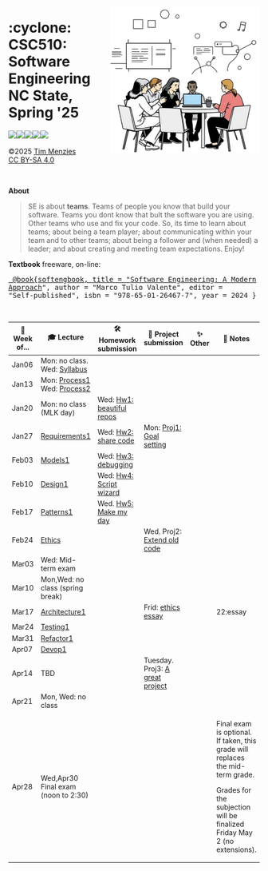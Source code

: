 <p><a name=top> </a>&nbsp</p>
<img align="right" width="300" src="/img/banner.png"> 
<h1> :cyclone: CSC510: Software Engineering<br>NC State, Spring '25</h1>
<p>
    <a href="/README.md#top" style="text-decoration: none;"><img src="https://img.shields.io/badge/Home-%230077b5?style=for-the-badge&logo=home&logoColor=white"></a><a href="/docs/syllabus.md#top" style="text-decoration: none;"><img src="https://img.shields.io/badge/Syllabus-%23f1c40f?style=for-the-badge&logo=openai&logoColor=white"></a><a href="groups" style="text-decoration: none;"><img src="https://img.shields.io/badge/Groups-%232ecc71?style=for-the-badge&logo=users&logoColor=white"></a><a href="https://moodle-courses2425.wolfware.ncsu.edu/course/view.php?id=7150" style="text-decoration: none;"><img src="https://img.shields.io/badge/Moodle-%23959595?style=for-the-badge&logo=moodle&logoColor=white"></a><a href="https://discord.gg/DkaZw4zM" style="text-decoration: none;"><img src="https://img.shields.io/badge/Discord-%23f47fff?style=for-the-badge&logo=discord&logoColor=white"></a>
</p>
<p>
&copy;2025 <a href="http://timm.fyi" rel="cc:attributionURL dct:creator" property="cc:attributionName">Tim Menzies</a> 
<br> <a href="https://creativecommons.org/licenses/by-sa/4.0/?ref=chooser-v1" target="_blank" rel="license noopener noreferrer" style="display:inline-block;">CC BY-SA 4.0</a>
<img style="height:22px!important;margin-left:3px;vertical-align:text-bottom;" src="https://mirrors.creativecommons.org/presskit/icons/cc.svg?ref=chooser-v1" alt="">
<img style="height:22px!important;margin-left:3px;vertical-align:text-bottom;" src="https://mirrors.creativecommons.org/presskit/icons/by.svg?ref=chooser-v1" alt="">
<img style="height:22px!important;margin-left:3px;vertical-align:text-bottom;" src="https://mirrors.creativecommons.org/presskit/icons/sa.svg?ref=chooser-v1" alt=""></p>
<br clear=all>
      

**About**
>  SE is about **teams**. Teams of people you know that build your software. Teams you dont know that bult the software you are using. Other teams who use and fix your code.  So, its time to learn about teams; about being a team player; about communicating within your team and to other teams;  about being a follower and (when needed) a leader; and about creating and meeting team expectations. Enjoy!

**Textbook** freeware, on-line:
<a href="https://softengbook.org"><pre>
@book{softengbook,
  title     = "[Software Engineering: A Modern Approach](https://softengbook.org/)",
  author    = "Marco Tulio Valente",
  editor    = "Self-published",
  isbn      = "978-65-01-26467-7",
  year      = 2024
}
</pre></a>

<br clear=all>

<table>
  <thead>
    <tr>
      <th>📅  Week of...</th>
      <th>🎓 Lecture</th>
      <th>🛠️ Homework submission</th>
      <th>📂 Project submission</th>
      <th>✨ Other</th>
      <th>📝 Notes</th>
      <th>📊 Grade</th>
    </tr>
  </thead>
  <tbody>
    <tr submission>
      <td>Jan06</td>
      <td>Mon: no class.<br>Wed: <a href="/docs/syllabus.md">Syllabus</a></td>
      <td></td>
      <td></td>
      <td></td>
      <td></td>
      <td></td>
    </tr>
    <tr>
      <td>Jan13</td>
      <td>
           Mon: <a href="https://softengbook.org/chapter2">Process1</a><br>
           Wed: <a href="https://softengbook.org/chapter2">Process2</a>
           <!--- Wed: <a href="https://medium.com/inthepipeline/how-to-use-a-makefile-to-speed-up-your-dbt-project-workflow-fb36eb676910">Data-oriented coding</a ---->
      </td>
      <td>
      </td>
      <td></td>
      <td></td>
      <td></td>
      <td></td>
    </tr>
    <tr>
      <td>Jan20</td>
      <td>
           Mon: no class (MLK  day)<br>
      </td>
      <td>
           Wed: <a href="docs/hw1.md">Hw1: beautiful repos</a>
      </td>
      <td>
      </td>
      <td></td>
      <td></td>
      <td>1:homework</td>
    </tr>
    <tr>
      <td>Jan27</td>
      <td>
      <a href="https://softengbook.org/chapter3">Requirements1</a>
      </td>
      <td>
           Wed: <a href="docs/hw02.md">Hw2: share code</a>
      </td>
      <td>
           Mon: <a href="docs/proj1.md">Proj1: Goal setting</a>
      </td>
      <td></td>
      <td></td>
      <td>1:homework<br>
          10:project</td>
    </tr>
    <tr>
      <td>Feb03</td>
      <td><a href="https://softengbook.org/chapter4">Models1</a></td>
      <td>
           Wed: <a href="docs/hw03.md">Hw3: debugging</a>
      </td>
      <td>
      </td>
      <td></td>
      <td></td>
      <td>1:Homework</td>
    </tr>
    <tr>
      <td>Feb10</td>
      <td><a href="https://softengbook.org/chapter5">Design1</a></td>
      <td>
           Wed: <a href="docs/hw04.md">Hw4: Script wizard</a>
      </td>
      <td>
      </td>
      <td></td>
      <td></td>
      <td>1:homework</td>
    </tr>
    <tr>
      <td>Feb17</td>
        <td><a href="https://softengbook.org/chapter6">Patterns1</a></td>
      <td>Wed. <a href="docs/hw05.md">Hw5: Make my day</a></td>
      <td></td>
      <td></td>
      <td></td>
      <td>1:homework</td>
    </tr>
    <tr>
      <td>Feb24</td>
       <td><a href="/docs/ethics.md">Ethics</a></td>
      <td></td>
      <td>Wed. Proj2: <a href="docs/proj23.md">Extend old code</a></td>
      <td></td>
      <td></td>
      <td>15:project</td>
    </tr>
    <tr>
      <td>Mar03</td>
      <td>Wed: Mid-term exam</td>
      <td></td>
      <td></td>
      <td></td>
      <td></td>
      <td>25:exam</td>
    </tr>
    <tr>
      <td>Mar10</td>
      <td>Mon,Wed: no class (spring break)
      <td></td>
      <td></td>
      <td>
      </td>
      <td>
      </td>
      <td></td>
    </tr>
    <tr>
      <td>Mar17</td>        
       <td><a href="https://softengbook.org/chapter7">Architecture1</a></td>
      <td></td>
      <td>
         Frid: <a href="docs/essay.md">ethics essay</a>
      </td>
      <td></td>
      <td>22:essay</td>
    </tr>
    <tr>
      <td>Mar24</td>
        <td><a href="https://softengbook.org/chapter8">Testing1</a></td>
      <td></td>
      <td></td>
      <td></td>
      <td></td>
      <td></td>
    </tr>
    <tr>
      <td>Mar31</td>  
        <td><a href="https://softengbook.org/chapter9">Refactor1</a></td>
      <td></td>
      <td></td>
      <td></td>
      <td></td>
    </tr>
    <tr>
      <td>Apr07</td>
      <td><a href="https://softengbook.org/chapter10">Devop1</a></td>
      <td></td>
      <td></td>
      <td></td>
      <td></td>
      <td></td>
    </tr>
    <tr>
      <td>Apr14</td>
      <td>TBD</td>
      <td></td>
      <td>Tuesday. Proj3: <a href="docs/proj23.md">A great project</a></td>
      <td></td>
      <td></td>
      <td>23:project</td>
    </tr>
    <tr>
      <td>Apr21</td>
      <td>Mon, Wed: no class
      <td></td>
      <td></td>
      <td></td>
      <td></td>
      <td></td>
    </tr>
    <tr>
      <td>Apr28</td>
      <td>
         Wed,Apr30 Final exam (noon to 2:30)
      </td>
      <td></td>
      <td></td>
      <td></td>
      <td><p>Final exam is optional. If taken, this  grade will replaces the mid-term grade.</p>
          <p>Grades for the subjection will be finalized  Friday May 2 (no extensions).</p></td>
      <td>25:exam</td>
    </tr>
  </tbody>
</table>

